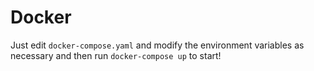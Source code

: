 # Docker

Just edit `docker-compose.yaml` and modify the environment variables as necessary
and then run `docker-compose up` to start!
